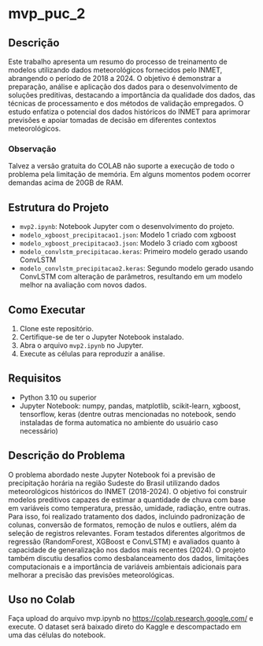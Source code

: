 # mvp_puc_2
## Descrição
Este trabalho apresenta um resumo do processo de treinamento de modelos utilizando dados meteorológicos fornecidos pelo INMET, abrangendo o período de 2018 a 2024. O objetivo é demonstrar a preparação, análise e aplicação dos dados para o desenvolvimento de soluções preditivas, destacando a importância da qualidade dos dados, das técnicas de processamento e dos métodos de validação empregados. O estudo enfatiza o potencial dos dados históricos do INMET para aprimorar previsões e apoiar tomadas de decisão em diferentes contextos meteorológicos.
### Observação
Talvez a versão gratuita do COLAB não suporte a execução de todo o problema pela limitação de memória. Em alguns momentos podem ocorrer demandas acima de 20GB de RAM.

## Estrutura do Projeto

- `mvp2.ipynb`: Notebook Jupyter com o desenvolvimento do projeto.
- `modelo_xgboost_precipitacao1.json`: Modelo 1 criado com xgboost
- `modelo_xgboost_precipitacao3.json`: Modelo 3 criado com xgboost
- `modelo_convlstm_precipitacao.keras`: Primeiro modelo gerado usando ConvLSTM
- `modelo_convlstm_precipitacao2.keras`: Segundo modelo gerado usando ConvLSTM com alteração de parâmetros, resultando em um modelo melhor na avaliação com novos dados.

## Como Executar

1. Clone este repositório.
2. Certifique-se de ter o Jupyter Notebook instalado.
3. Abra o arquivo `mvp2.ipynb` no Jupyter.
4. Execute as células para reproduzir a análise.

## Requisitos
- Python 3.10 ou superior
- Jupyter Notebook: numpy, pandas, matplotlib, scikit-learn, xgboost, tensorflow, keras (dentre outras mencionadas no notebook, sendo instaladas de forma automatica no ambiente do usuário caso necessário)

## Descrição do Problema
O problema abordado neste Jupyter Notebook foi a previsão de precipitação horária na região Sudeste do Brasil utilizando dados meteorológicos históricos do INMET (2018-2024). 
O objetivo foi construir modelos preditivos capazes de estimar a quantidade de chuva com base em variáveis como temperatura, pressão, umidade, radiação, entre outras.
Para isso, foi realizado tratamento dos dados, incluindo padronização de colunas, conversão de formatos, remoção de nulos e outliers, além da seleção de registros relevantes.
Foram testados diferentes algoritmos de regressão (RandomForest, XGBoost e ConvLSTM) e avaliados quanto à capacidade de generalização nos dados mais recentes (2024).
O projeto também discutiu desafios como desbalanceamento dos dados, limitações computacionais e a importância de variáveis ambientais adicionais para melhorar a precisão das previsões meteorológicas.

## Uso no Colab
Faça upload do arquivo mvp.ipynb no https://colab.research.google.com/ e execute.
O dataset será baixado direto do Kaggle e descompactado em uma das células do notebook.


